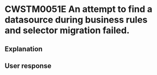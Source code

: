 # CWSTM0051E An attempt to find a datasource during business rules and selector migration failed.

## Explanation

## User response